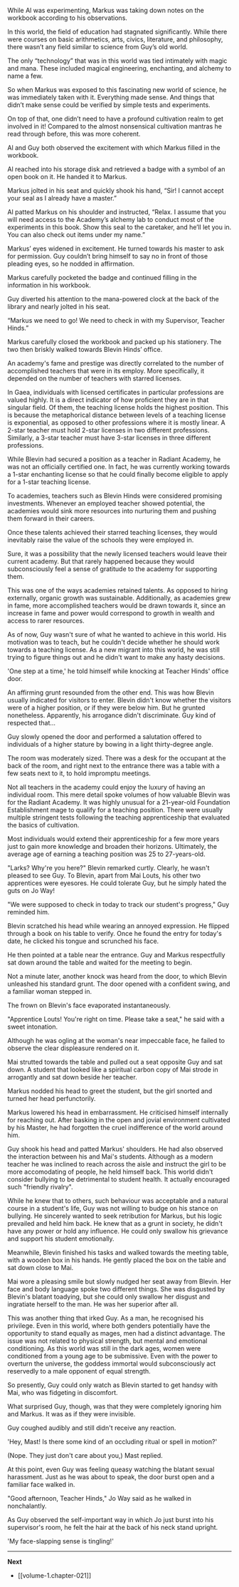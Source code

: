 
While Al was experimenting, Markus was taking down notes on the workbook according to his observations. 

In this world, the field of education had stagnated significantly. While there were courses on basic arithmetics, arts, civics, literature, and philosophy, there wasn’t any field similar to science from Guy’s old world.

The only “technology” that was in this world was tied intimately with magic and mana. These included magical engineering, enchanting, and alchemy to name a few.

So when Markus was exposed to this fascinating new world of science, he was immediately taken with it. Everything made sense. And things that didn’t make sense could be verified by simple tests and experiments.

On top of that, one didn’t need to have a profound cultivation realm to get involved in it! Compared to the almost nonsensical cultivation mantras he read through before, this was more coherent.

Al and Guy both observed the excitement with which Markus filled in the workbook.

Al reached into his storage disk and retrieved a badge with a symbol of an open book on it. He handed it to Markus.

Markus jolted in his seat and quickly shook his hand, “Sir! I cannot accept your seal as I already have a master.”

Al patted Markus on his shoulder and instructed, “Relax. I assume that you will need access to the Academy’s alchemy lab to conduct most of the experiments in this book. Show this seal to the caretaker, and he’ll let you in. You can also check out items under my name.”

Markus’ eyes widened in excitement. He turned towards his master to ask for permission. Guy couldn’t bring himself to say no in front of those pleading eyes, so he nodded in affirmation.

Markus carefully pocketed the badge and continued filling in the information in his workbook.

Guy diverted his attention to the mana-powered clock at the back of the library and nearly jolted in his seat.

“Markus we need to go! We need to check in with my Supervisor, Teacher Hinds.”

Markus carefully closed the workbook and packed up his stationery. The two then briskly walked towards Blevin Hinds’ office.

An academy's fame and prestige was directly correlated to the number of accomplished teachers that were in its employ. More specifically, it depended on the number of teachers with starred licenses. 

In Gaea, individuals with licensed certificates in particular professions are valued highly. It is a direct indicator of how proficient they are in that singular field. Of them, the teaching license holds the highest position. This is because the metaphorical distance between levels of a teaching license is exponential, as opposed to other professions where it is mostly linear. A 2-star teacher must hold 2-star licenses in two different professions. Similarly, a 3-star teacher must have 3-star licenses in three different professions.

While Blevin had secured a position as a teacher in Radiant Academy, he was not an officially certified one. In fact, he was currently working towards a 1-star enchanting license so that he could finally become eligible to apply for a 1-star teaching license.

To academies, teachers such as Blevin Hinds were considered promising investments. Whenever an employed teacher showed potential, the academies would sink more resources into nurturing them and pushing them forward in their careers.

Once these talents achieved their starred teaching licenses, they would inevitably raise the value of the schools they were employed in.

Sure, it was a possibility that the newly licensed teachers would leave their current academy. But that rarely happened because they would subconsciously feel a sense of gratitude to the academy for supporting them.

This was one of the ways academies retained talents. As opposed to hiring externally, organic growth was sustainable. Additionally, as academies grew in fame, more accomplished teachers would be drawn towards it, since an increase in fame and power would correspond to growth in wealth and access to rarer resources.

As of now, Guy wasn't sure of what he wanted to achieve in this world. His motivation was to teach, but he couldn't decide whether he should work towards a teaching license. As a new migrant into this world, he was still trying to figure things out and he didn't want to make any hasty decisions.

'One step at a time,' he told himself while knocking at Teacher Hinds' office door.

An affirming grunt resounded from the other end. This was how Blevin usually indicated for visitors to enter. Blevin didn't know whether the visitors were of a higher position, or if they were below him. But he grunted nonetheless. Apparently, his arrogance didn't discriminate. Guy kind of respected that...

Guy slowly opened the door and performed a salutation offered to individuals of a higher stature by bowing in a light thirty-degree angle.

The room was moderately sized. There was a desk for the occupant at the back of the room, and right next to the entrance there was a table with a few seats next to it, to hold impromptu meetings.

Not all teachers in the academy could enjoy the luxury of having an individual room. This mere detail spoke volumes of how valuable Blevin was for the Radiant Academy. It was highly unusual for a 21-year-old Foundation Establishment mage to qualify for a teaching position. There were usually multiple stringent tests following the teaching apprenticeship that evaluated the basics of cultivation.

Most individuals would extend their apprenticeship for a few more years just to gain more knowledge and broaden their horizons. Ultimately, the average age of earning a teaching position was 25 to 27-years-old.

"Larks? Why're you here?" Blevin remarked curtly. Clearly, he wasn't pleased to see Guy. To Blevin, apart from Mai Louts, his other two apprentices were eyesores. He could tolerate Guy, but he simply hated the guts on Jo Way!

"We were supposed to check in today to track our student's progress," Guy reminded him.

Blevin scratched his head while wearing an annoyed expression. He flipped through a book on his table to verify. Once he found the entry for today's date, he clicked his tongue and scrunched his face.

He then pointed at a table near the entrance. Guy and Markus respectfully sat down around the table and waited for the meeting to begin.

Not a minute later, another knock was heard from the door, to which Blevin unleashed his standard grunt. The door opened with a confident swing, and a familiar woman stepped in.

The frown on Blevin's face evaporated instantaneously.

"Apprentice Louts! You're right on time. Please take a seat," he said with a sweet intonation.

Although he was ogling at the woman's near impeccable face, he failed to observe the clear displeasure rendered on it.

Mai strutted towards the table and pulled out a seat opposite Guy and sat down. A student that looked like a spiritual carbon copy of Mai strode in arrogantly and sat down beside her teacher.

Markus nodded his head to greet the student, but the girl snorted and turned her head perfunctorily.

Markus lowered his head in embarrassment. He criticised himself internally for reaching out. After basking in the open and jovial environment cultivated by his Master, he had forgotten the cruel indifference of the world around him.

Guy shook his head and patted Markus' shoulders. He had also observed the interaction between his and Mai's students. Although as a modern teacher he was inclined to reach across the aisle and instruct the girl to be more accomodating of people, he held himself back. This world didn't consider bullying to be detrimental to student health. It actually encouraged such "friendly rivalry".

While he knew that to others, such behaviour was acceptable and a natural course in a student's life, Guy was not willing to budge on his stance on bullying. He sincerely wanted to seek retribution for Markus, but his logic prevailed and held him back. He knew that as a grunt in society, he didn't have any power or hold any influence. He could only swallow his grievance and support his student emotionally.

Meanwhile, Blevin finished his tasks and walked towards the meeting table, with a wooden box in his hands. He gently placed the box on the table and sat down close to Mai.

Mai wore a pleasing smile but slowly nudged her seat away from Blevin. Her face and body language spoke two different things. She was disgusted by Blevin's blatant toadying, but she could only swallow her disgust and ingratiate herself to the man. He was her superior after all.

This was another thing that irked Guy. As a man, he recognised his privilege. Even in this world, where both genders potentially have the opportunity to stand equally as mages, men had a distinct advantage. The issue was not related to physical strength, but mental and emotional conditioning. As this world was still in the dark ages, women were conditioned from a young age to be submissive. Even with the power to overturn the universe, the goddess immortal would subconsciously act reservedly to a male opponent of equal strength.

So presently, Guy could only watch as Blevin started to get handsy with Mai, who was fidgeting in discomfort.

What surprised Guy, though, was that they were completely ignoring him and Markus. It was as if they were invisible.

Guy coughed audibly and still didn't receive any reaction.

'Hey, Mast! Is there some kind of an occluding ritual or spell in motion?'

(Nope. They just don't care about you,) Mast replied.

At this point, even Guy was feeling queasy watching the blatant sexual harassment. Just as he was about to speak, the door burst open and a familiar face walked in.

"Good afternoon, Teacher Hinds," Jo Way said as he walked in nonchalantly.

As Guy observed the self-important way in which Jo just burst into his supervisor's room, he felt the hair at the back of his neck stand upright.

'My face-slapping sense is tingling!'

____

**Next**
* [[volume-1.chapter-021]]